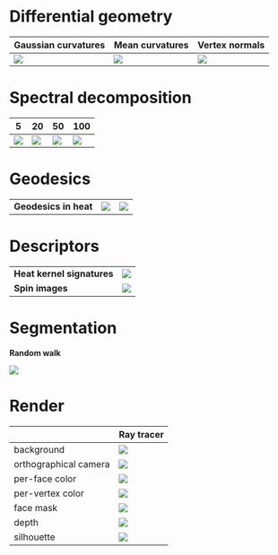 # Differential geometry

| **Gaussian curvatures**                                                                      | **Mean curvatures**                                                                      | **Vertex normals**                                                                      |
| -------------------------------------------------------------------------------------------- | ---------------------------------------------------------------------------------------- | --------------------------------------------------------------------------------------- |
| ![](https://raw.githubusercontent.com/unclejimbo/Euclid/dev/gallery/gaussian_curvatures.png) | ![](https://raw.githubusercontent.com/unclejimbo/Euclid/dev/gallery/mean_curvatures.png) | ![](https://raw.githubusercontent.com/unclejimbo/Euclid/dev/gallery/vertex_normals.png) |

# Spectral decomposition

| 5                                                                                   | 20                                                                                   | 50                                                                                   | 100                                                                                   |
| ----------------------------------------------------------------------------------- | ------------------------------------------------------------------------------------ | ------------------------------------------------------------------------------------ | ------------------------------------------------------------------------------------- |
| ![](https://raw.githubusercontent.com/unclejimbo/Euclid/dev/gallery/spectral_5.png) | ![](https://raw.githubusercontent.com/unclejimbo/Euclid/dev/gallery/spectral_20.png) | ![](https://raw.githubusercontent.com/unclejimbo/Euclid/dev/gallery/spectral_50.png) | ![](https://raw.githubusercontent.com/unclejimbo/Euclid/dev/gallery/spectral_100.png) |

# Geodesics

|                       |                                                                                           |                                                                                           |
| --------------------- | ----------------------------------------------------------------------------------------- | ----------------------------------------------------------------------------------------- |
| **Geodesics in heat** | ![](https://raw.githubusercontent.com/unclejimbo/Euclid/dev/gallery/geodesics_heat_1.png) | ![](https://raw.githubusercontent.com/unclejimbo/Euclid/dev/gallery/geodesics_heat_2.png) |

# Descriptors

|                            |                                                                                                 |
| -------------------------- | ----------------------------------------------------------------------------------------------- |
| **Heat kernel signatures** | ![](https://raw.githubusercontent.com/unclejimbo/Euclid/dev/gallery/heat_kernel_signatures.png) |
| **Spin images**            | ![](https://raw.githubusercontent.com/unclejimbo/Euclid/dev/gallery/spin_images.png)            |

# Segmentation

**Random walk**

![](https://raw.githubusercontent.com/unclejimbo/Euclid/dev/gallery/random_walk_segmentation.png)

# Render

|                       | **Ray tracer**                                                                                  |
| --------------------- | ----------------------------------------------------------------------------------------------- |
| background            | ![](https://raw.githubusercontent.com/unclejimbo/Euclid/dev/gallery/raytracer_background.png)   |
| orthographical camera | ![](https://raw.githubusercontent.com/unclejimbo/Euclid/dev/gallery/raytracer_ortho_cam.png)    |
| per-face color        | ![](https://raw.githubusercontent.com/unclejimbo/Euclid/dev/gallery/raytracer_face_color.png)   |
| per-vertex color      | ![](https://raw.githubusercontent.com/unclejimbo/Euclid/dev/gallery/raytracer_vertex_color.png) |
| face mask             | ![](https://raw.githubusercontent.com/unclejimbo/Euclid/dev/gallery/raytracer_face_mask.png)    |
| depth                 | ![](https://raw.githubusercontent.com/unclejimbo/Euclid/dev/gallery/raytracer_depth.png)        |
| silhouette            | ![](https://raw.githubusercontent.com/unclejimbo/Euclid/dev/gallery/raytracer_silhouette.png)   |
